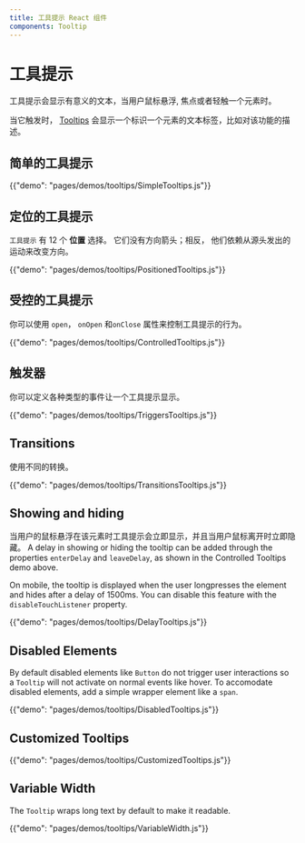 ```yaml
---
title: 工具提示 React 组件
components: Tooltip
---
```

# 工具提示

<p class="description">工具提示会显示有意义的文本，当用户鼠标悬浮, 焦点或者轻触一个元素时。</p>

当它触发时， [Tooltips](https://material.io/design/components/tooltips.html) 会显示一个标识一个元素的文本标签，比如对该功能的描述。

## 简单的工具提示

{{"demo": "pages/demos/tooltips/SimpleTooltips.js"}}

## 定位的工具提示

`工具提示` 有 12 个 **位置** 选择。 它们没有方向箭头；相反， 他们依赖从源头发出的运动来改变方向。

{{"demo": "pages/demos/tooltips/PositionedTooltips.js"}}

## 受控的工具提示

你可以使用 `open`， `onOpen` 和`onClose` 属性来控制工具提示的行为。

{{"demo": "pages/demos/tooltips/ControlledTooltips.js"}}

## 触发器

你可以定义各种类型的事件让一个工具提示显示。

{{"demo": "pages/demos/tooltips/TriggersTooltips.js"}}

## Transitions

使用不同的转换。

{{"demo": "pages/demos/tooltips/TransitionsTooltips.js"}}

## Showing and hiding

当用户的鼠标悬浮在该元素时工具提示会立即显示，并且当用户鼠标离开时立即隐藏。 A delay in showing or hiding the tooltip can be added through the properties `enterDelay` and `leaveDelay`, as shown in the Controlled Tooltips demo above.

On mobile, the tooltip is displayed when the user longpresses the element and hides after a delay of 1500ms. You can disable this feature with the `disableTouchListener` property.

{{"demo": "pages/demos/tooltips/DelayTooltips.js"}}

## Disabled Elements

By default disabled elements like `Button` do not trigger user interactions so a `Tooltip` will not activate on normal events like hover. To accomodate disabled elements, add a simple wrapper element like a `span`.

{{"demo": "pages/demos/tooltips/DisabledTooltips.js"}}

## Customized Tooltips

{{"demo": "pages/demos/tooltips/CustomizedTooltips.js"}}

## Variable Width

The `Tooltip` wraps long text by default to make it readable.

{{"demo": "pages/demos/tooltips/VariableWidth.js"}}